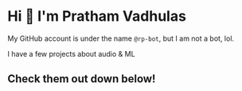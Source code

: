 # Hi 👋 I'm Pratham Vadhulas
My GitHub account is under the name `@rp-bot`, but I am not a bot, lol. 

I have a few projects about audio & ML

## Check them out down below!

